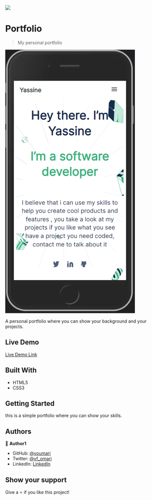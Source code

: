 ![](https://img.shields.io/badge/Microverse-blueviolet)

# Portfolio

> My personal portfolio 

![screenshot](./images/Screenshot.png)


A personal portfolio where you can show your background 
    and your projects.
    
## Live Demo

[Live Demo Link](https://youmari.github.io/portfolio/)

## Built With

- HTML5
- CSS3

## Getting Started

this is a simple portfolio where you can show your skills.


## Authors

👤 **Author1**

- GitHub: [@youmari](https://github.com/youmari)
- Twitter: [@yf_omari](https://twitter.com/yf_omari)
- LinkedIn: [LinkedIn](https://www.linkedin.com/in/yassine-omari-945114190/)

## Show your support

Give a ⭐️ if you like this project!
